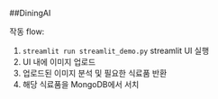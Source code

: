 ##DiningAI

작동 flow: 
1. `streamlit run streamlit_demo.py`
streamlit UI 실행
2. UI 내에 이미지 업로드
3. 업로드된 이미지 분석 및 필요한 식료품 반환
4. 해당 식료품을 MongoDB에서 서치
